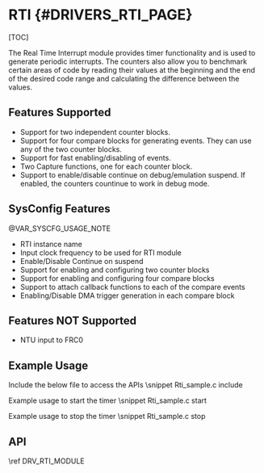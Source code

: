 # RTI {#DRIVERS_RTI_PAGE}

[TOC]

The Real Time Interrupt module provides timer functionality and is used to generate periodic interrupts.
The counters also allow you to benchmark certain areas of code by reading their values at the beginning and the end of the desired code range and calculating the difference between the values.

## Features Supported

- Support for two independent counter blocks.
- Support for four compare blocks for generating events. They can use any of the two counter blocks.
- Support for fast enabling/disabling of events.
- Two Capture functions, one for each counter block.
- Support to enable/disable continue on debug/emulation suspend. If enabled, the counters countinue to work in debug mode.

## SysConfig Features

@VAR_SYSCFG_USAGE_NOTE

- RTI instance name
- Input clock frequency to be used for RTI module
- Enable/Disable Continue on suspend
- Support for enabling and configuring two counter blocks
- Support for enabling and configuring four compare blocks
- Support to attach callback functions to each of the compare events
- Enabling/Disable DMA trigger generation in each compare block

## Features NOT Supported

- NTU input to FRC0

## Example Usage

Include the below file to access the APIs
\snippet Rti_sample.c include

Example usage to start the timer
\snippet Rti_sample.c start

Example usage to stop the timer
\snippet Rti_sample.c stop

## API

\ref DRV_RTI_MODULE
